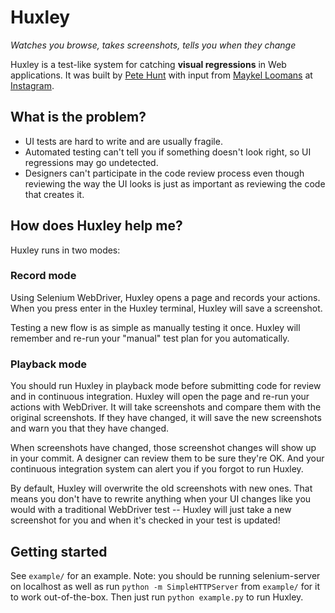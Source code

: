 # Huxley

*Watches you browse, takes screenshots, tells you when they change*

Huxley is a test-like system for catching **visual regressions** in Web applications. It was built by [Pete Hunt](http://github.com/petehunt/) with input from [Maykel Loomans](http://www.miekd.com/) at [Instagram](http://www.instagram.com/).

## What is the problem?

* UI tests are hard to write and are usually fragile.
* Automated testing can't tell you if something doesn't look right, so UI regressions may go undetected.
* Designers can't participate in the code review process even though reviewing the way the UI looks is just as important as reviewing the code that creates it.

## How does Huxley help me?

Huxley runs in two modes:

### Record mode

Using Selenium WebDriver, Huxley opens a page and records your actions. When you press enter in the Huxley terminal, Huxley will save a screenshot.

Testing a new flow is as simple as manually testing it once. Huxley will remember and re-run your "manual" test plan for you automatically.

### Playback mode

You should run Huxley in playback mode before submitting code for review and in continuous integration. Huxley will open the page and re-run your actions with WebDriver. It will take screenshots and compare them with the original screenshots. If they have changed, it will save the new screenshots and warn you that they have changed.

When screenshots have changed, those screenshot changes will show up in your commit. A designer can review them to be sure they're OK. And your continuous integration system can alert you if you forgot to run Huxley.

By default, Huxley will overwrite the old screenshots with new ones. That means you don't have to rewrite anything when your UI changes like you would with a traditional WebDriver test -- Huxley will just take a new screenshot for you and when it's checked in your test is updated!

## Getting started

See `example/` for an example. Note: you should be running selenium-server on localhost as well as run `python -m SimpleHTTPServer` from `example/` for it to work out-of-the-box. Then just run `python example.py` to run Huxley.